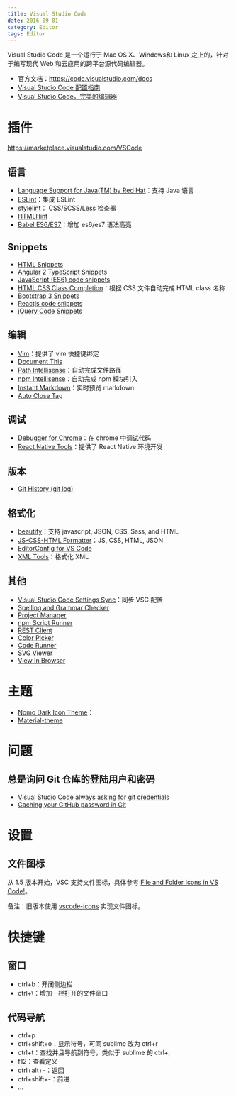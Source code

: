 ```yaml
---
title: Visual Studio Code
date: 2016-09-01
category: Editor
tags: Editor
---
```


Visual Studio Code 是一个运行于 Mac OS X、Windows和 Linux 之上的，针对于编写现代 Web 和云应用的跨平台源代码编辑器。

- 官方文档：https://code.visualstudio.com/docs
- [Visual Studio Code 配置指南](https://github.com/kaiye/kaiye.github.com/issues/14)
- [Visual Studio Code，完美的编辑器](http://www.jianshu.com/p/75614a581391)

# 插件
https://marketplace.visualstudio.com/VSCode

## 语言
- [Language Support for Java(TM) by Red Hat](https://marketplace.visualstudio.com/items?itemName=redhat.java)：支持 Java 语言
- [ESLint](https://marketplace.visualstudio.com/items?itemName=dbaeumer.vscode-eslint)：集成 ESLint
- [stylelint](https://marketplace.visualstudio.com/items?itemName=shinnn.stylelint)： CSS/SCSS/Less 检查器
- [HTMLHint](https://marketplace.visualstudio.com/items?itemName=mkaufman.HTMLHint)
- [Babel ES6/ES7](https://marketplace.visualstudio.com/items?itemName=dzannotti.vscode-babel-coloring)：增加 es6/es7 语法高亮

## Snippets
- [HTML Snippets](https://marketplace.visualstudio.com/items?itemName=abusaidm.html-snippets)
- [Angular 2 TypeScript Snippets](https://marketplace.visualstudio.com/items?itemName=johnpapa.Angular2)
- [JavaScript (ES6) code snippets](https://marketplace.visualstudio.com/items?itemName=xabikos.JavaScriptSnippets)
- [HTML CSS Class Completion](https://marketplace.visualstudio.com/items?itemName=Zignd.html-css-class-completion)：根据 CSS 文件自动完成 HTML class 名称
- [Bootstrap 3 Snippets](https://marketplace.visualstudio.com/items?itemName=wcwhitehead.bootstrap-3-snippets)
- [Reactjs code snippets](https://marketplace.visualstudio.com/items?itemName=xabikos.ReactSnippets)
- [jQuery Code Snippets](https://marketplace.visualstudio.com/items?itemName=donjayamanne.jquerysnippets)

## 编辑
- [Vim](https://marketplace.visualstudio.com/items?itemName=vscodevim.vim)：提供了 vim 快捷键绑定
- [Document This](https://marketplace.visualstudio.com/items?itemName=joelday.docthis)
- [Path Intellisense](https://marketplace.visualstudio.com/items?itemName=christian-kohler.path-intellisense)：自动完成文件路径
- [npm Intellisense](https://marketplace.visualstudio.com/items?itemName=christian-kohler.npm-intellisense)：自动完成 npm 模块引入
- [Instant Markdown](https://marketplace.visualstudio.com/items?itemName=dbankier.vscode-instant-markdown)：实时预览 markdown
- [Auto Close Tag](https://marketplace.visualstudio.com/items?itemName=formulahendry.auto-close-tag)

## 调试
- [Debugger for Chrome](https://marketplace.visualstudio.com/items?itemName=msjsdiag.debugger-for-chrome)：在 chrome 中调试代码
- [React Native Tools](https://marketplace.visualstudio.com/items?itemName=vsmobile.vscode-react-native)：提供了 React Native 环境开发

## 版本
- [Git History (git log) ](https://marketplace.visualstudio.com/items?itemName=donjayamanne.githistory)

## 格式化
- [beautify](https://marketplace.visualstudio.com/items?itemName=HookyQR.beautify)：支持 javascript, JSON, CSS, Sass, and HTML 
- [JS-CSS-HTML Formatter](https://marketplace.visualstudio.com/items?itemName=lonefy.vscode-JS-CSS-HTML-formatter)：JS, CSS, HTML, JSON
- [EditorConfig for VS Code](https://marketplace.visualstudio.com/items?itemName=EditorConfig.EditorConfig)
- [XML Tools](https://marketplace.visualstudio.com/items?itemName=DotJoshJohnson.xml)：格式化 XML

## 其他
- [Visual Studio Code Settings Sync](https://marketplace.visualstudio.com/items?itemName=Shan.code-settings-sync)：同步 VSC 配置
- [Spelling and Grammar Checker](https://marketplace.visualstudio.com/items?itemName=wcwhitehead.bootstrap-3-snippets)
- [Project Manager](https://marketplace.visualstudio.com/items?itemName=alefragnani.project-manager)
- [npm Script Runner](https://marketplace.visualstudio.com/items?itemName=eg2.vscode-npm-script)
- [REST Client](https://marketplace.visualstudio.com/items?itemName=humao.rest-client)
- [Color Picker](https://marketplace.visualstudio.com/items?itemName=anseki.vscode-color)
- [Code Runner](https://marketplace.visualstudio.com/items?itemName=formulahendry.code-runner)
- [SVG Viewer](https://marketplace.visualstudio.com/items?itemName=cssho.vscode-svgviewer)
- [View In Browser](https://marketplace.visualstudio.com/items?itemName=qinjia.view-in-browser)

# 主题
- [Nomo Dark Icon Theme](https://marketplace.visualstudio.com/items?itemName=be5invis.vscode-icontheme-nomo-dark)：
- [Material-theme](https://marketplace.visualstudio.com/items?itemName=zhuangtongfa.Material-theme)

# 问题
## 总是询问 Git 仓库的登陆用户和密码
- [Visual Studio Code always asking for git credentials](http://stackoverflow.com/questions/34400272/visual-studio-code-always-asking-for-git-credentials)
- [Caching your GitHub password in Git](https://help.github.com/articles/caching-your-github-password-in-git/)

# 设置
## 文件图标
从 1.5 版本开始，VSC 支持文件图标，具体参考 [File and Folder Icons in VS Code!](https://code.visualstudio.com/blogs/2016/09/08/icon-themes)。

备注：旧版本使用 [vscode-icons](https://marketplace.visualstudio.com/items?itemName=robertohuertasm.vscode-icons) 实现文件图标。

# 快捷键
## 窗口
- ctrl+b：开闭侧边栏
- ctrl+\：增加一栏打开的文件窗口

## 代码导航
- ctrl+p
- ctrl+shift+o：显示符号，可同 sublime 改为 ctrl+r
- ctrl+t：查找并且导航到符号，类似于 sublime 的 ctrl+;
- f12：查看定义
- ctrl+alt+-：返回
- ctrl+shift+-：前进
- ... 

